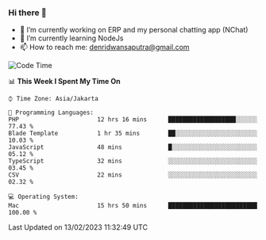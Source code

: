 ### Hi there 👋

- 🔭 I’m currently working on ERP and my personal chatting app (NChat)
- 🌱 I’m currently learning NodeJs
- 📫 How to reach me: denridwansaputra@gmail.com


<!--START_SECTION:waka-->
![Code Time](http://img.shields.io/badge/Code%20Time-2%2C633%20hrs%2040%20mins-blue)

📊 **This Week I Spent My Time On** 

```text
⌚︎ Time Zone: Asia/Jakarta

💬 Programming Languages: 
PHP                      12 hrs 16 mins      ███████████████████░░░░░░   77.43 % 
Blade Template           1 hr 35 mins        ██░░░░░░░░░░░░░░░░░░░░░░░   10.03 % 
JavaScript               48 mins             █░░░░░░░░░░░░░░░░░░░░░░░░   05.12 % 
TypeScript               32 mins             ░░░░░░░░░░░░░░░░░░░░░░░░░   03.45 % 
CSV                      22 mins             ░░░░░░░░░░░░░░░░░░░░░░░░░   02.32 % 

💻 Operating System: 
Mac                      15 hrs 50 mins      █████████████████████████   100.00 % 

```


 Last Updated on 13/02/2023 11:32:49 UTC
<!--END_SECTION:waka-->

